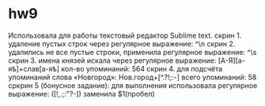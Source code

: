 # hw9
Использовала для работы текстовый редактор Sublime text. 
скрин 1. удаление пустых строк через регулярное выражение: ^\n
скрин 2. удалились не все пустые строки, применила регулярное выражение: ^\s
скрин 3. имена князей искала через регулярное выражение: [А-Я][а-яѣ]+слав[а-яѣ] кол-во упоминаний: 564
скрин 4. для подсчёта упоминаний слова «Новгород»: Нов.город+[^.?!;:-] всего упоминаний: 58
сркрин 5 (бонусное задание): для выполнения использовала регулярное выражение: ([!,.;:"?-])
заменила $1(пробел)
